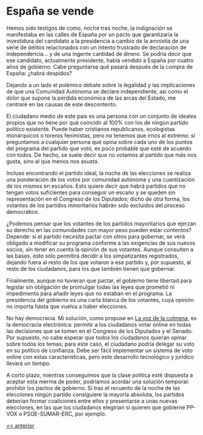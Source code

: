 # España se vende

Hemos sido testigos de como, noche tras noche, la indignación se manifestaba en las calles de España por un pacto que garantizaría la investidura del candidato a la presidencia a cambio de la amnistía de una serie de delitos relacionados con un intento frustrado de declaración de independencia... y de una ingente cantidad de dinero. Se podría decir que ese candidato, actualmente presidente, había vendido a España por cuatro años de gobierno. Cabe preguntarse qué pasará después de la compra de España: ¿habrá despidos?

Dejando a un lado el polémico debate sobre la legalidad y las implicaciones de que una Comunidad Autónoma se declare independiente, así como el dolor que supone la pérdida económica de las arcas del Estado, me centraré en las causas de este descontento.

El ciudadano medio de este país es una persona con un conjunto de ideales propios que no tiene por qué coincidir al 100% con los de ningún partido político existente. Puede haber cristianos republicanos, ecologistas monárquicos o toreros fenimistas, pero no tenemos que irnos al extremo: si preguntamos a cualquier persona qué opina sobre cada uno de los puntos del programa del partido que votó, es poco probable que esté de acuerdo con todos. De hecho, se suele decir que no votamos al partido que más nos gusta, sino al que menos nos asusta.

Incluso encontrando el partido ideal, la noche de las elecciones se realiza una ponderación de los votos por comunidad autónoma y una cuantización de los mismos en escaños. Esto quiere decir que habrá partidos que no tengan votos suficientes para conseguir un escaño y se queden sin representación en el Congreso de los Diputados; dicho de otra forma, los votantes de los partidos minoritarios habrán sido excluidos del proceso democrático.

¿Podemos pensar que los votantes de los partidos mayoritarios que ejerzan su derecho en las comunidades con mayor peso pueden estar contentos? Depende: si el partido necesita pactar con otros para gobernar, se verá obligado a modificar su programa conforme a las exigencias de sus nuevos socios, sin tener en cuenta la opinión de sus votantes. Aunque consulten a las bases, esto sólo permitirá decidir a los simpatizantes registrados, dejando fuera al resto de los que votaron a ese partido y, por supuesto, al resto de los ciudadanos, para los que también tienen que gobernar.

Finalmente, aunque no tuvieran que pactar, el gobierno tiene libertad para legislar sin obligación de promulgar todas las leyes que prometió ni impedimento para añadir leyes que no estaban en el programa. La presidencia del gobierno es una carta blanca de los votantes, cuya opinión no importa hasta que vuelva a haber elecciones.

No hay democracia. Mi solución, como propuse en [La voz de la colmena](../1/07.La_voz_de_la_colmena.md), es la democracia electrónica: permitir a los ciudadanos votar online en todas las decisiones que se tomen en el Congreso de los Diputados y el Senado. Por supuesto, no cabe esperar que todos los ciudadanos quieran opinar sobre todos los temas; para este caso, el ciudadano podría delegar su voto en su político de confianza. Debe ser fácil implementar un sistema de voto online con estas características, pero este desarrollo tecnológico y jurídico llevará un tiempo.

A corto plazo, mientras conseguimos que la clase política esté dispuesta a aceptar esta merma de poder, podríamos acordar una solución temporal: prohibir los pactos de gobierno. Si tras el recuento de la noche de las elecciones ningún partido consiguiere la mayoría absoluta, los partidos deberían formar coaliciones entre ellos y presentarse a unas nuevas elecciones, en las que los ciudadanos elegirían si quieren que gobierne PP-VOX o PSOE-SUMAR-ERC, por ejemplo.

[<< anterior](01.Homo_creator.md)
